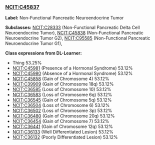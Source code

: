 
### [NCIT:C45837](http://purl.obolibrary.org/obo/NCIT_C45837)
**Label:** Non-Functional Pancreatic Neuroendocrine Tumor

**Subclasses:** [NCIT:C28333](http://purl.obolibrary.org/obo/NCIT_C28333) (Non-Functional Pancreatic Delta Cell Neuroendocrine Tumor), [NCIT:C45838](http://purl.obolibrary.org/obo/NCIT_C45838) (Non-Functional Pancreatic Neuroendocrine Tumor G2), [NCIT:C95585](http://purl.obolibrary.org/obo/NCIT_C95585) (Non-Functional Pancreatic Neuroendocrine Tumor G1), 

**Class expressions from DL-Learner:**

- Thing 53.25%
- [NCIT:C45981](http://purl.obolibrary.org/obo/NCIT_C45981) (Presence of a Hormonal Syndrome) 53.12%
- [NCIT:C45980](http://purl.obolibrary.org/obo/NCIT_C45980) (Absence of a Hormonal Syndrome) 53.12%
- [NCIT:C45858](http://purl.obolibrary.org/obo/NCIT_C45858) (Gain of Chromosome 4) 53.12%
- [NCIT:C39909](http://purl.obolibrary.org/obo/NCIT_C39909) (Gain of Chromosome 18q) 53.12%
- [NCIT:C36585](http://purl.obolibrary.org/obo/NCIT_C36585) (Loss of Chromosome 10) 53.12%
- [NCIT:C36583](http://purl.obolibrary.org/obo/NCIT_C36583) (Loss of Chromosome 6q) 53.12%
- [NCIT:C36545](http://purl.obolibrary.org/obo/NCIT_C36545) (Gain of Chromosome 5q) 53.12%
- [NCIT:C36504](http://purl.obolibrary.org/obo/NCIT_C36504) (Loss of Chromosome 6) 53.12%
- [NCIT:C36502](http://purl.obolibrary.org/obo/NCIT_C36502) (Loss of Chromosome 3p) 53.12%
- [NCIT:C36480](http://purl.obolibrary.org/obo/NCIT_C36480) (Gain of Chromosome 20q) 53.12%
- [NCIT:C36454](http://purl.obolibrary.org/obo/NCIT_C36454) (Gain of Chromosome 7) 53.12%
- [NCIT:C36441](http://purl.obolibrary.org/obo/NCIT_C36441) (Gain of Chromosome 12q) 53.12%
- [NCIT:C36133](http://purl.obolibrary.org/obo/NCIT_C36133) (Well Differentiated Lesion) 53.12%
- [NCIT:C36132](http://purl.obolibrary.org/obo/NCIT_C36132) (Poorly Differentiated Lesion) 53.12%


